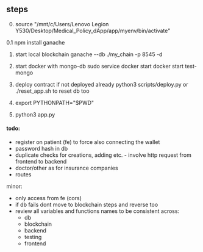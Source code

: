 
## steps

0. source "/mnt/c/Users/Lenovo Legion Y530/Desktop/Medical_Policy_dApp/app/myenv/bin/activate"

0.1
npm install ganache

1. start local blockchain
ganache --db ./my_chain -p 8545 -d

2. start docker with mongo-db
sudo service docker start
docker start test-mongo

3. deploy contract if not deployed already
python3 scripts/deploy.py
or
./reset_app.sh to reset db too

4. export PYTHONPATH="$PWD"

5. python3 app.py

#### todo:
- register on patient (fe) to force also connecting the wallet
- password hash in db
- duplicate checks for creations, adding etc. - involve http request from frontend to backend
- doctor/other as for insurance companies
- routes


minor:
- only access from fe (cors)
- if db fails dont move to blockchain steps and reverse too
- review all variables and functions names to be consistent across:
    - db
    - blockchain
    - backend
    - testing
    - frontend

